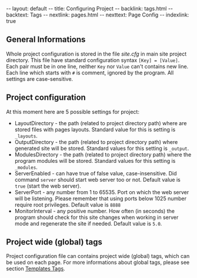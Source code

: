 -- layout: default
-- title: Configuring Project
-- backlink: tags.html
-- backtext: Tags
-- nextlink: pages.html
-- nexttext: Page Config
-- indexlink: true
## General Informations

Whole project configuration is stored in the file *site.cfg* in main site project
directory. This file have standard configuration syntax `[Key] = [Value]`. Each
pair must be in one line, neither `Key` nor `Value` can't contains new line.
Each line which starts with `#` is comment, ignored by the program. All
settings are case-sensitive.

## Project configuration

At this moment here are 5 possible settings for project:

- LayoutDirectory - the path (related to project directory path) where are
  stored files with pages layouts. Standard value for this is setting is
  `_layouts`.
- OutputDirectory - the path (related to project directory path) where
  generated site will be stored. Standard values for this setting is
  `_output`.
- ModulesDirectory - the path (related to project directory path) where
  the program modules will be stored. Standard values for this setting is
  `_modules`.
- ServerEnabled - can have true of false value, case-insensitive. Did command
  `server` should start web server too or not. Default value is `true` (start
  the web server).
- ServerPort - any number from 1 to 65535. Port on which the web server will
  be listening. Please remember that using ports below 1025 number require
  root privileges. Default value is `8888`
- MonitorInterval - any positive number. How often (in seconds) the program
  should check for this site changes when working in server mode and
  regenerate the site if needed. Default value is `5.0`.

## Project wide (global) tags

Project configuration file can contains project wide (global) tags, which can
be used on each page. For more informations about global tags, please see
section [Templates Tags](tags.html).
